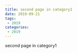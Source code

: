 ```yaml
---
title: second page in category1
date: 2019-09-21
tags:
 - 2019
categories:
 - 2019
---
```


second page in category1